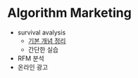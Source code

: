 # Algorithm Marketing
- survival avalysis
    - [기본 개념 정리](https://minsoo9506.github.io/01_survival_analysis/)
    - 간단한 실습
- RFM 분석
- 온라인 광고